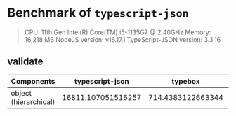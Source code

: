 # Benchmark of `typescript-json`
> CPU: 11th Gen Intel(R) Core(TM) i5-1135G7 @ 2.40GHz
> Memory: 16,218 MB
> NodeJS version: v16.17.1
> TypeScript-JSON version: 3.3.16


## validate
 Components | typescript-json | typebox | io-ts | zod | class-validator 
------------|-----------------|---------|-------|-----|-----------------
object (hierarchical) | 16811.107051516257 | 714.4383122663344 | 3509.447807741699 | 395.5742501828822 | 54.46319819036019
